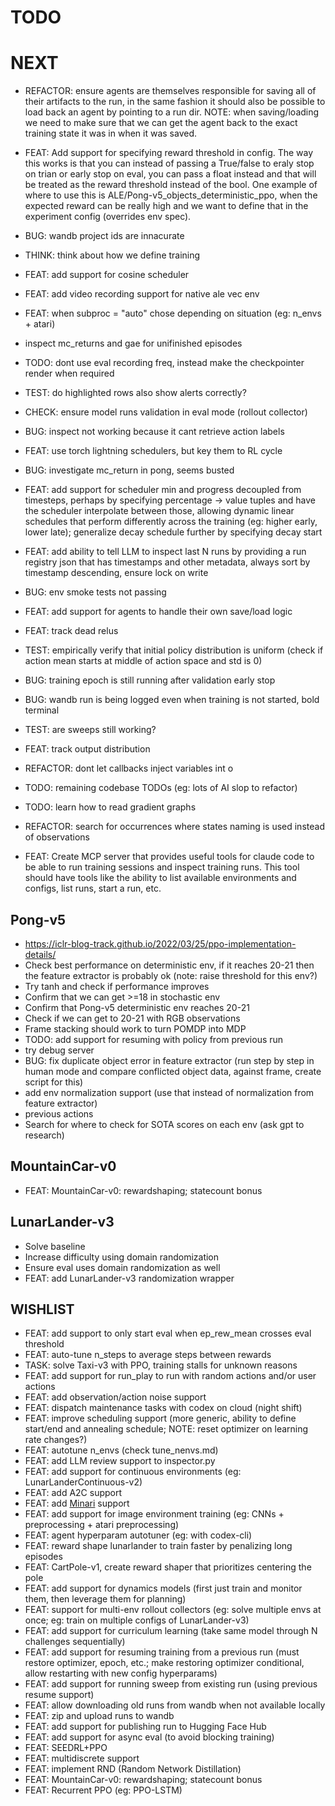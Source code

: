 # TODO

# NEXT

- REFACTOR: ensure agents are themselves responsible for saving all of their artifacts to the run, in the same fashion it should also be possible to load back an agent by pointing to a run dir. NOTE: when saving/loading we need to make sure that we can get the agent back to the exact training state it was in when it was saved.

- FEAT: Add support for specifying reward threshold in config. The way this works is that you can instead of passing a True/false to eraly stop on trian or early stop on eval, you can pass a float instead and that will be treated as the reward threshold instead of the bool. One example of where to use this is ALE/Pong-v5_objects_deterministic_ppo, when the expected reward can be really high and we want to define that in the experiment config (overrides env spec).

- BUG: wandb project ids are innacurate

- THINK: think about how we define training 

- FEAT: add support for cosine scheduler
- FEAT: add video recording support for native ale vec env
- FEAT: when subproc = "auto" chose depending on situation (eg: n_envs + atari)
- inspect mc_returns and gae for unifinished episodes
- TODO: dont use eval recording freq, instead make the checkpointer render when required
- TEST: do highlighted rows also show alerts correctly?
- CHECK: ensure model runs validation in eval mode (rollout collector)
- BUG: inspect not working because it cant retrieve action labels
- FEAT: use torch lightning schedulers, but key them to RL cycle
- BUG: investigate mc_return in pong, seems busted
- FEAT: add support for scheduler min and progress decoupled from timesteps, perhaps by specifying percentage -> value tuples and have the scheduler interpolate between those, allowing dynamic linear schedules that perform differently across the training (eg: higher early, lower late); generalize decay schedule further by specifying decay start
- FEAT: add ability to tell LLM to inspect last N runs by providing a run registry json that has timestamps and other metadata, always sort by timestamp descending, ensure lock on write
- BUG: env smoke tests not passing
- FEAT: add support for agents to handle their own save/load logic
- FEAT: track dead relus
- TEST: empirically verify that initial policy distribution is uniform (check if action mean starts at middle of action space and std is 0)
- BUG: training epoch is still running after validation early stop
- BUG: wandb run is being logged even when training is not started, bold terminal
- TEST: are sweeps still working?
- FEAT: track output distribution
- REFACTOR: dont let callbacks inject variables int o
- TODO: remaining codebase TODOs (eg: lots of AI slop to refactor)
- TODO: learn how to read gradient graphs
- REFACTOR: search for occurrences where states naming is used instead of observations

- FEAT: Create MCP server that provides useful tools for claude code to be able to run training sessions and inspect training runs. This tool should have tools like the ability to list available environments and configs, list runs, start a run, etc.

## Pong-v5

- https://iclr-blog-track.github.io/2022/03/25/ppo-implementation-details/
- Check best performance on deterministic env, if it reaches 20-21 then the feature extractor is probably ok (note: raise threshold for this env?)
- Try tanh and check if performance improves
- Confirm that we can get >=18 in stochastic env
- Confirm that Pong-v5 deterministic env reaches 20-21
- Check if we can get to 20-21 with RGB observations
- Frame stacking should work to turn POMDP into MDP
- TODO: add support for resuming with policy from previous run
- try debug server
- BUG: fix duplicate object error in feature extractor (run step by step in human mode and compare conflicted object data, against frame, create script for this)
- add env normalization support (use that instead of normalization from feature extractor)
- previous actions
- Search for where to check for SOTA scores on each env (ask gpt to research)

## MountainCar-v0

- FEAT: MountainCar-v0: rewardshaping; statecount bonus

## LunarLander-v3

- Solve baseline
- Increase difficulty using domain randomization
- Ensure eval uses domain randomization as well
- FEAT: add LunarLander-v3 randomization wrapper

## WISHLIST

- FEAT: add support to only start eval when ep_rew_mean crosses eval threshold
- FEAT: auto-tune n_steps to average steps between rewards
- TASK: solve Taxi-v3 with PPO, training stalls for unknown reasons
- FEAT: add support for run_play to run with random actions and/or user actions
- FEAT: add observation/action noise support
- FEAT: dispatch maintenance tasks with codex on cloud (night shift)
- FEAT: improve scheduling support (more generic, ability to define start/end and annealing schedule; NOTE: reset optimizer on learning rate changes?)
- FEAT: autotune n_envs (check tune_nenvs.md)
- FEAT: add LLM review support to inspector.py
- FEAT: add support for continuous environments (eg: LunarLanderContinuous-v2)
- FEAT: add A2C support
- FEAT: add [Minari](https://minari.farama.org/) support
- FEAT: add support for image environment training (eg: CNNs + preprocessing + atari preprocessing)
- FEAT: agent hyperparam autotuner (eg: with codex-cli)
- FEAT: reward shape lunarlander to train faster by penalizing long episodes
- FEAT: CartPole-v1, create reward shaper that prioritizes centering the pole
- FEAT: add support for dynamics models (first just train and monitor them, then leverage them for planning)
- FEAT: support for multi-env rollout collectors (eg: solve multiple envs at once; eg: train on multiple configs of LunarLander-v3)
- FEAT: add support for curriculum learning (take same model through N challenges sequentially)
- FEAT: add support for resuming training from a previous run (must restore optimizer, epoch, etc.; make restoring optimizer conditional, allow restarting with new config hyperparams)
- FEAT: add support for running sweep from existing run (using previous resume support)
- FEAT: allow downloading old runs from wandb when not available locally
- FEAT: zip and upload runs to wandb
- FEAT: add support for publishing run to Hugging Face Hub
- FEAT: add support for async eval (to avoid blocking training)
- FEAT: SEEDRL+PPO
- FEAT: multidiscrete support
- FEAT: implement RND (Random Network Distillation)
- FEAT: MountainCar-v0: rewardshaping; statecount bonus
- FEAT: Recurrent PPO (eg: PPO-LSTM)